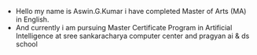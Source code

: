 - Hello my name is Aswin.G.Kumar i have completed  Master of Arts (MA) in English.
- And currently i am pursuing Master Certificate Program in Artificial Intelligence at sree sankaracharya computer center and pragyan ai & ds school 
